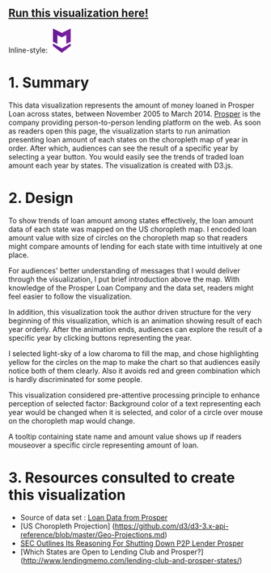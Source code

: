 
## [Run this visualization here!](https://jinalee2531.github.io/DataVisualizationWithD3/)

Inline-style:
![alt text](https://github.com/adam-p/markdown-here/raw/master/src/common/images/icon48.png "Logo Title Text 1")



# 1. Summary

This data visualization represents the amount of money loaned in Prosper Loan across states, between November 2005 to March 2014. [Prosper](https://en.wikipedia.org/wiki/Prosper_Marketplace) is the company providing person-to-person lending platform on the web. As soon as readers open this page, the visualization starts to run animation presenting loan amount of each states on the choropleth map of year in order. After which, audiences can see the result of a specific year by selecting a year button. You would easily see the trends of traded loan amount each year by states. The visualization is created with D3.js.


# 2. Design

To show trends of loan amount among states effectively, the loan amount data of each state was mapped on the US choropleth map.
I encoded loan amount value with size of circles on the choropleth map so that readers might compare amounts of lending for each state with time intuitively at one place.

For audiences' better understanding of messages that I would deliver through the visualization, I put brief introduction above the map. With knowledge of the Prosper Loan Company and the data set, readers might feel easier to follow the visualization.

In addition, this visualization took the author driven structure for the very beginning of this visualization, which is an animation showing result of each year orderly. After the animation ends, audiences can explore the result of a specific year by clicking buttons representing the year.

I selected light-sky of a low charoma to fill the map, and chose highlighting yellow for the circles on the map to make the chart so that audiences easily notice both of them clearly. Also it avoids red and green combination which is hardly discriminated for some people.

This visualization considered pre-attentive processing principle to enhance perception of selected factor:
Background color of a text representing each year would be changed when it is selected, and color of a circle over mouse on the choropleth map would change.

A tooltip containing state name and amount value shows up if readers mouseover a specific circle representing amount of loan.


# 3. Resources consulted to create this visualization

- Source of data set : [Loan Data from Prosper](https://s3.amazonaws.com/udacity-hosted-downloads/ud651/prosperLoanData.csv)
- [US Choropleth Projection] (https://github.com/d3/d3-3.x-api-reference/blob/master/Geo-Projections.md)
- [SEC Outlines Its Reasoning For Shutting Down P2P Lender Prosper](https://goo.gl/qx5bFe)
- [Which States are Open to Lending Club and Prosper?] (http://www.lendingmemo.com/lending-club-and-prosper-states/)
